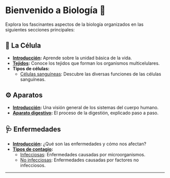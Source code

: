# Bienvenido a Biología 🌿

Explora los fascinantes aspectos de la biología organizados en las siguientes secciones principales:

## 🧬 La Célula
- **[Introducción](cell/cell.md):** Aprende sobre la unidad básica de la vida.
- **[Tejidos](cell/tissue.md):** Conoce los tejidos que forman los organismos multicelulares.
- **Tipos de células:**
    - [Células sanguíneas](cell/blood-cell.md): Descubre las diversas funciones de las células sanguíneas.

## ⚙️ Aparatos
- **[Introducción](system/system.md):** Una visión general de los sistemas del cuerpo humano.
- **[Aparato digestivo](system/digestive/digestive.md):** El proceso de la digestión, explicado paso a paso.

## 🩺 Enfermedades
- **[Introducción](disease/disease.md):** ¿Qué son las enfermedades y cómo nos afectan?
- **[Tipos de contagio](disease/infection.md):**
    - [Infecciosas](disease/infection.md): Enfermedades causadas por microorganismos.
    - [No infecciosas](disease/non-infection.md): Enfermedades causadas por factores no infecciosos.

---